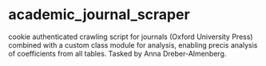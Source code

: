# academic_journal_scraper
cookie authenticated crawling script for journals (Oxford University Press) combined with a custom class module for analysis, enabling precis analysis of coefficients from all tables. Tasked by Anna Dreber-Almenberg. 
